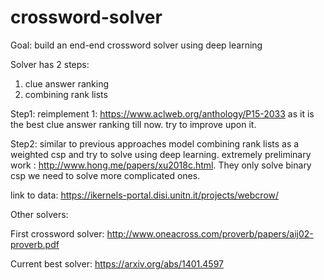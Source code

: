 # crossword-solver
Goal: build an end-end crossword solver using deep learning

Solver has 2 steps:

1) clue answer ranking
2) combining rank lists

Step1:
reimplement 1: https://www.aclweb.org/anthology/P15-2033
as it is the best clue answer ranking till now. try to improve upon it.

Step2:
similar to previous approaches model combining rank lists as a weighted csp and try to solve using deep learning.
extremely preliminary work : http://www.hong.me/papers/xu2018c.html. They only solve binary csp we need to solve more complicated ones.

link to data: https://ikernels-portal.disi.unitn.it/projects/webcrow/





Other solvers:

First crossword solver: http://www.oneacross.com/proverb/papers/aij02-proverb.pdf

Current best solver: https://arxiv.org/abs/1401.4597
